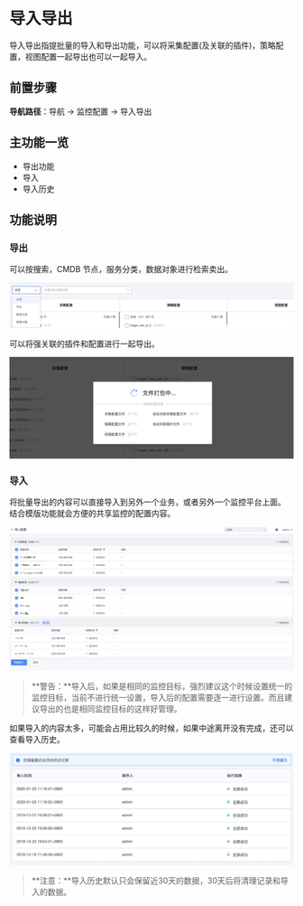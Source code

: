 # 导入导出

导入导出指提批量的导入和导出功能，可以将采集配置(及关联的插件)，策略配置，视图配置一起导出也可以一起导入。

## 前置步骤

**导航路径**：导航  →  监控配置  →  导入导出

## 主功能一览

* 导出功能
* 导入
* 导入历史

## 功能说明

### 导出

可以按搜索，CMDB 节点，服务分类，数据对象进行检索卖出。

![-w2020](media/15799556373058.jpg)

可以将强关联的插件和配置进行一起导出。

![-w2020](media/15799559459301.jpg)

### 导入

将批量导出的内容可以直接导入到另外一个业务，或者另外一个监控平台上面。 结合模版功能就会方便的共享监控的配置内容。

![-w2020](media/15754475058661.jpg)

> **警告：**导入后，如果是相同的监控目标，强烈建议这个时候设置统一的监控目标，当前不进行统一设置，导入后的配置需要逐一进行设置。而且建议导出的也是相同监控目标的这样好管理。

如果导入的内容太多，可能会占用比较久的时候，如果中途离开没有完成，还可以查看导入历史。

![-w2020](media/15799568641367.jpg)

> **注意：**导入历史默认只会保留近30天的数据，30天后将清理记录和导入的数据。


